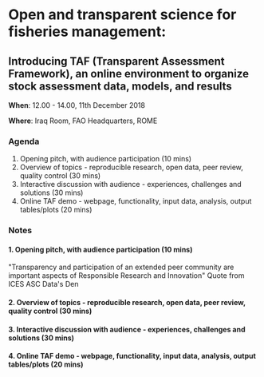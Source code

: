 # Open and transparent science for fisheries management:
## Introducing TAF (Transparent Assessment Framework), an online environment to organize stock assessment data, models, and results

**When**: 12.00 - 14.00, 11th December 2018

**Where**: Iraq Room, FAO Headquarters, ROME

### Agenda

1. Opening pitch, with audience participation (10 mins)
2. Overview of topics - reproducible research, open data, peer review, quality control (30 mins)
3. Interactive discussion with audience - experiences, challenges and solutions (30 mins)
4. Online TAF demo - webpage, functionality, input data, analysis, output tables/plots (20 mins)

### Notes

#### 1. Opening pitch, with audience participation (10 mins)

 "Transparency and participation of an extended peer community are important aspects of Responsible Research and Innovation"
 Quote from ICES ASC Data's Den
 
#### 2. Overview of topics - reproducible research, open data, peer review, quality control (30 mins)


#### 3. Interactive discussion with audience - experiences, challenges and solutions (30 mins)


#### 4. Online TAF demo - webpage, functionality, input data, analysis, output tables/plots (20 mins)
